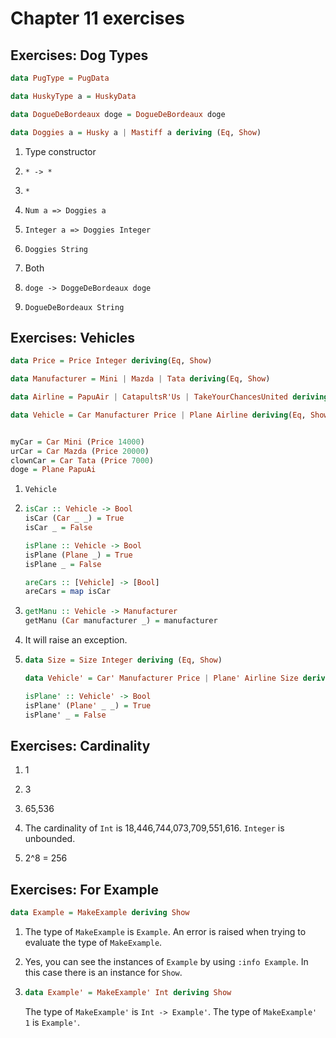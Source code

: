 # Chapter 11 exercises

## Exercises: Dog Types

```haskell
data PugType = PugData

data HuskyType a = HuskyData

data DogueDeBordeaux doge = DogueDeBordeaux doge

data Doggies a = Husky a | Mastiff a deriving (Eq, Show)
```

1. Type constructor

2. `* -> *`

3. `*`

4. `Num a => Doggies a`

5. `Integer a => Doggies Integer`

6. `Doggies String`

7. Both

8. `doge -> DoggeDeBordeaux doge`

9. `DogueDeBordeaux String`


## Exercises: Vehicles

```haskell
data Price = Price Integer deriving(Eq, Show)

data Manufacturer = Mini | Mazda | Tata deriving(Eq, Show)

data Airline = PapuAir | CatapultsR'Us | TakeYourChancesUnited deriving(Eq, Show)

data Vehicle = Car Manufacturer Price | Plane Airline deriving(Eq, Show)


myCar = Car Mini (Price 14000)
urCar = Car Mazda (Price 20000)
clownCar = Car Tata (Price 7000)
doge = Plane PapuAi
```

1. `Vehicle`

2.
    ```haskell
    isCar :: Vehicle -> Bool
    isCar (Car _ _) = True
    isCar _ = False

    isPlane :: Vehicle -> Bool
    isPlane (Plane _) = True
    isPlane _ = False

    areCars :: [Vehicle] -> [Bool]
    areCars = map isCar
    ```

3.
    ```haskell
    getManu :: Vehicle -> Manufacturer
    getManu (Car manufacturer _) = manufacturer
    ```

4. It will raise an exception.

5.
    ```haskell
    data Size = Size Integer deriving (Eq, Show)

    data Vehicle' = Car' Manufacturer Price | Plane' Airline Size deriving(Eq, Show)

    isPlane' :: Vehicle' -> Bool
    isPlane' (Plane' _ _) = True
    isPlane' _ = False
    ```


## Exercises: Cardinality

1. 1

2. 3

3. 65,536

4. The cardinality of `Int` is 18,446,744,073,709,551,616. `Integer` is unbounded.

5. 2^8 = 256


## Exercises: For Example

```haskell
data Example = MakeExample deriving Show
```

1. The type of `MakeExample` is `Example`. An error is raised when trying to evaluate the 
type of `MakeExample`.

2. Yes, you can see the instances of `Example` by using `:info Example`. In this case 
there is an instance for `Show`.

3. 
    ```haskell
    data Example' = MakeExample' Int deriving Show
    ```
    The type of `MakeExample'` is `Int -> Example'`. The type of `MakeExample' 1` is `Example'`.